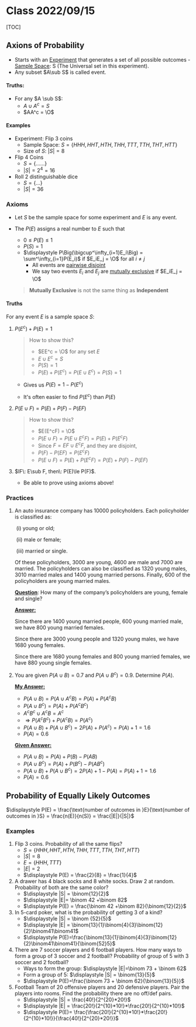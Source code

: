 # Class 2022/09/15

[TOC]

## Axions of Probability

* Starts with an <u>Experiment</u> that generates a set of all possible outcomes - <u>Sample Space</u>: S (The Universal set in this experiment). 
* Any subset $A\sub S$ is called event.

#### Truths:

* For any $A \sub S$:
    * $A\cup A^c = S$
    * $AA^c = \O$

#### Examples

* Experiment: Flip $3$ coins
    * Sample Space: $S = \{HHH, HHT, HTH, THH, TTT, TTH, THT, HTT\}$
    * Size of $S$:  $|S| = 8$ 
* Flip 4 Coins
    * $S = \{......\}$
    * $|S| = 2^4 = 16$
* Roll $2$ distinguishable dice 
    * $S = \{...\}$
    * $|S| = 36$

### Axioms

* Let $S$ be the sample space for some experiment and $E$ is any event.

* The $P(E)$ assigns a real number to $E$ such that 

    * $0\le P(E)\le 1$
    * $P(S) = 1$
    * $\displaystyle P\Big(\bigcup^\infty_{i=1}E_i\Big) = \sum^\infty_{i=1}P(E_i)$ if $E_iE_j = \O$ for all $i\ne j$
        * All events are <u>pairwise disjoint</u>
        * We say two events $E_i$ and $E_j$ are <u>mutually exclusive</u> if $E_iE_j = \O$

    > **Mutually Exclusive** is not the same thing as **Independent**

#### Truths

For any event $E$ is a sample space $S$:

1. $P(E^c)+P(E)= 1$

    > How to show this?
    >
    > * $EE^c = \O$ for any set $E$
    > * $E\cup E^c = S$
    > * $P(S) = 1$
    > * $P(E)+P(E^c) = P(E\cup E^c) = P(S) = 1$

    * Gives us $P(E) = 1-P(E^c)$

    * It's often easier to find $P(E^c)$ than $P(E)$

2. $P(E\cup F) = P(E)+P(F)-P(EF)$

    > How to show this?
    >
    > * $E(E^cF) = \O$
    > * $P(E\cup F) = P(E\cup E^cF) = P(E)+P(E^cF)$
    > * Since $F=EF\cup E^cF$, and they are disjoint,
    > * $P(F)-P(EF) = P(E^cF)$
    > * $P(E\cup F) = P(E)+P(E^cF) = P(E)+P(F)-P(EF)$

3. $IF\: E\sub F, then\: P(E)\le P(F)$.

    * Be able to prove using axioms above!

### Practices

1. An auto insurance company has 10000 policyholders. Each policyholder is classified as: 

    ​        (i) young or old; 

    ​        (ii) male or female; 

    ​        (iii) married or single. 

    Of these policyholders, 3000 are young, 4600 are male and 7000 are married. The policyholders can also be classified as 1320 young males, 3010 married males and 1400 young married persons. Finally, 600 of the policyholders are young married males. 

    <u>**Question**</u>: How many of the company’s policyholders are young, female and single? 

    <u>**Answer:**</u>

    Since there are 1400 young married people, 600 young married male, we have 800 young married females.

    Since there are 3000 young people and 1320 young males, we have 1680 young females. 

    Since there are 1680 young females and 800 young married females, we have 880 young single females.

    

2. You are given $P(A\cup B) = 0.7$ and $P(A\cup B^c)=0.9$. Determine $P(A)$.

    <u>**My Answer:**</u>

    * $P(A\cup B) = P(A\cup A^cB) = P(A)+P(A^cB)$
    * $P(A\cup B^c)= P(A)+P(A^cB^c)$
    * $A^cB^c\cup A^cB = A^c$
    * $\Rightarrow P(A^cB^c)+P(A^cB) = P(A^c)$
    * $P(A\cup B)+P(A\cup B^c) = 2P(A)+P(A^c) = P(A)+1 = 1.6$
    * $P(A) = 0.6$

    <u>**Given Answer:**</u>

    * $P(A\cup B) = P(A)+P(B)-P(AB)$
    * $P(A\cup B^c) = P(A)+P(B^c)-P(AB^c)$
    * $P(A\cup B)+P(A\cup B^c) = 2P(A)+1-P(A) = P(A)+1 = 1.6$
    * $P(A)=0.6$

## Probability of Equally Likely Outcomes

 $\displaystyle P(E) = \frac{\text{number of outcomes in }E}{\text{number of outcomes in }S} = \frac{n(E)}{n(S)} = \frac{|E|}{|S|}$

### Examples

1. Flip 3 coins. Probability of all the same flips?
    * $S = \{HHH, HHT, HTH, THH, TTT, TTH, THT, HTT\}$
    *  $|S| = 8$ 
    * $E=\{HHH,TTT\}$
    * $|E|=2$
    * $\displaystyle P(E) = \frac{2}{8} = \frac{1}{4}$
2. A drawer has $4$ black socks and $8$ white socks. Draw $2$ at random. Probability of both are the same color?
    * $\displaystyle |S| = \binom{12}{2}$
    * $\displaystyle |E|= \binom 42 +\binom 82$
    * $\displaystyle P(E) = \frac{\binom 42 +\binom 82}{\binom{12}{2}}$
3. In 5-card poker, what is the probability of getting 3 of a kind?
    * $\displaystyle |S| = \binom {52}{5}$
    * $\displaystyle |E| = \binom{13}{1}\binom{4}{3}\binom{12}{2}\binom41\binom41$
    * $\displaystyle  P(E)=\frac{\binom{13}{1}\binom{4}{3}\binom{12}{2}\binom41\binom41}{\binom{52}5}$
4. There are $7$ soccer players and $6$ football players. How many ways to form a group of $3$ soccer and $2$ football? Probability of group of $5$ with $3$ soccer and $2$ football?
    * Ways to form the group: $\displaystyle |E|=\binom 73 + \binom 62$
    * Form a group of 5: $\displaystyle |S| = \binom{13}{5}$
    * $\displaystyle P(E)=\frac{\binom 73 + \binom 62}{\binom{13}{5}}$
5. Football Team of $20$ offensive players and $20$ defensive players. Pair the players into rooms. Find the probability there are no off/def pairs.
    * $\displaystyle |S| = \frac{40!}{2^{20}*20!}$
    * $\displaystyle |E| = \frac{20!}{2^{10}*10!}*\frac{20!}{2^{10}*10!}$
    * $\displaystyle P(E)= \frac{\frac{20!}{2^{10}*10!}*\frac{20!}{2^{10}*10!}}{\frac{40!}{2^{20}*20!}}$

